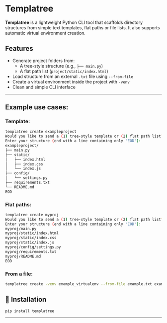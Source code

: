 # Templatree

**Templatree** is a lightweight Python CLI tool that scaffolds directory structures from simple text templates, flat paths or file lists. It also supports automatic virtual environment creation.

## Features

- Generate project folders from:
  - A tree-style structure (e.g., `├── main.py`)
  - A flat path list (`project/static/index.html`)
- Load structure from an external `.txt` file using `--from-file`
- Create a virtual environment inside the project with `-venv`
- Clean and simple CLI interface

---

## Example use cases:

### Template:

```bash
templatree create exampleproject
Would you like to send a (1) tree-style template or (2) flat path list? (1 or 2): 1
Enter your structure (end with a line containing only 'EOD'):
exampleproject/
├── main.py
├── static/
│   ├── index.html
│   ├── index.css
│   └── index.js
├── config/
│   └── settings.py
├── requirements.txt
└── README.md
EOD
```

### Flat paths:

```bash
templatree create myproj
Would you like to send a (1) tree-style template or (2) flat path list? (1 or 2): 2
Enter your structure (end with a line containing only 'EOD'):
myproj/main.py
myproj/static/index.html
myproj/static/index.css
myproj/static/index.js
myproj/config/settings.py
myproj/requirements.txt
myproj/README.md
EOD
```

### From a file:

```bash
templatree create -venv example_virtualenv --from-file example.txt exampleproject
```

## 🚀 Installation

```bash
pip install templatree
```

---
